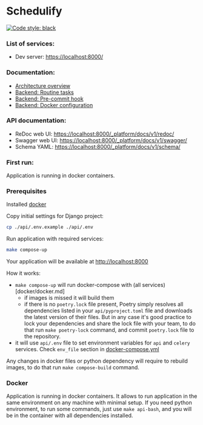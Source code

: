 # Schedulify

[![Code style: black](https://img.shields.io/badge/code%20style-black-000000.svg)](https://github.com/psf/black)

### List of services: ###

* Dev server: [https://localhost:8000/](https://localhost:8000/)

### Documentation: ###

* [Architecture overview](docs/architecture_overview.md)
* [Backend: Routine tasks](docs/commands.md)
* [Backend: Pre-commit hook](docs/pre_commit_hook.md)
* [Backend: Docker configuration](docs/docker.md)

### API documentation: ###

* ReDoc web UI: [https://localhost:8000/_platform/docs/v1/redoc/](https://localhost:8000/_platform/docs/v1/redoc/)
* Swagger web UI: [https://localhost:8000/_platform/docs/v1/swagger/](https://localhost:8000/_platform/docs/v1/swagger/)
* Schema YAML: [https://localhost:8000/_platform/docs/v1/schema/](https://localhost:8000/_platform/docs/v1/schema/)

### First run: ###
Application is running in docker containers.

### Prerequisites
Installed [docker](https://docs.docker.com/engine/install/)

Copy initial settings for Django project:

```bash
cp ./api/.env.example ./api/.env
```

Run application with required services:

```bash
make compose-up
```

Your application will be available at [http://localhost:8000](http://localhost:8000)

How it works:
 - `make compose-up` will run docker-compose with (all services)[docker/docker.md]
   - if images is missed it will build them
   - if there is no `poetry.lock` file present, Poetry simply resolves all dependencies listed in your
     `api/pyproject.toml` file and downloads the latest version of their files.
     But in any case it's good practice to lock your dependencies and share the lock file with your team,
     to do that run `make poetry-lock` command, and commit `poetry.lock` file to the repository.
 - it will use `api/.env` file to set environment variables for `api` and `celery` services. Check `env_file` section in [docker-compose.yml](docker/docker-compose.yml)

Any changes in docker files or python dependency will require to rebuild images, to do that run `make compose-build` command.

### Docker
Application is running in docker containers. It allows to run application in the same environment on any machine with
minimal setup.
If you need python environment, to run some commands, just use `make api-bash`, and you will be in the container with
all dependencies installed.
